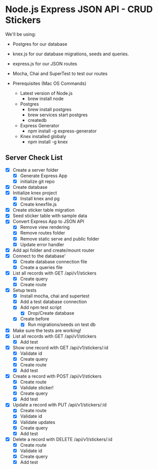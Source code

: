 # Node.js Express JSON API - CRUD Stickers

We'll be using:

- Postgres for our database
- knex.js for our database migrations, seeds and queries.
- express.js for our JSON routes
- Mocha, Chai and SuperTest to test our routes

- Prerequisites (Mac OS Commands)
  - Latest version of Node.js
    - brew install node
  - Postgres
    - brew install postgres
    - brew services start postgres
    - createdb
  - Express Generator
    - npm install -g express-generator
  - Knex installed globaly
    - npm install -g knex

## Server Check List

- [x] Create a server folder
  - [x] Generate Express App
  - [x] initialize git repo
- [x] Create database
- [x] Initialize knex project
  - [x] Install knex and pg
  - [x] Create knexfile.js
- [x] Create sticker table migration
- [x] Seed sticker table with sample data
- [x] Convert Express App to JSON API
  - [x] Remove view rendering
  - [x] Remove routes folder
  - [x] Remove static serve and public folder
  - [x] Update error handler
- [x] Add api folder and create/mount router
- [x] Connect to the database'
  - [x] Create database connection file
  - [x] Create a queries file
- [x] List all records with GET /api/v1/stickers
  - [x] Create query
  - [x] Create route
- [x] Setup tests
  - [x] Install mocha, chai and supertest
  - [x] Add a test database connection
  - [x] Add npm test script
    - [x] Drop/Create database
  - [x] Create before
    - [x] Run migrations/seeds on test db
- [x] Make sure the tests are working!
- [x] List all records with GET /api/v1/stickers
  - [x] Add test
- [x] Show one record with GET /api/v1/stickers/:id
  - [x] Validate id
  - [x] Create query
  - [x] Create route
  - [x] Add test
- [x] Create a record with POST /api/v1/stickers
  - [x] Create route
  - [x] Validate sticker!
  - [x] Create query
  - [x] Add test
- [x] Update a record with PUT /api/v1/stickers/:id
  - [x] Create route
  - [x] Validate id
  - [x] Validate updates
  - [x] Create query
  - [x] Add test
- [x] Delete a record with DELETE /api/v1/stickers/:id
  - [x] Create route
  - [x] Validate id
  - [x] Create query
  - [x] Add test
